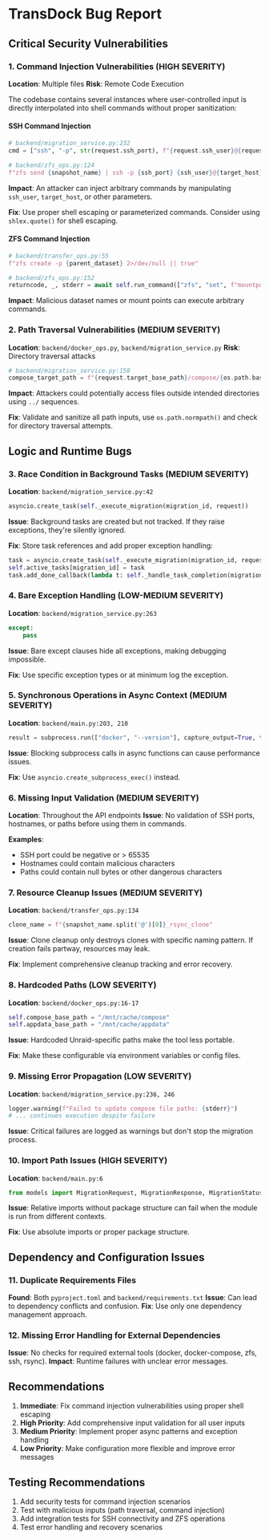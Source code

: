 # TransDock Bug Report

## Critical Security Vulnerabilities

### 1. Command Injection Vulnerabilities (HIGH SEVERITY)

**Location**: Multiple files
**Risk**: Remote Code Execution

The codebase contains several instances where user-controlled input is directly interpolated into shell commands without proper sanitization:

#### SSH Command Injection
```python
# backend/migration_service.py:232
cmd = ["ssh", "-p", str(request.ssh_port), f"{request.ssh_user}@{request.target_host}", update_cmd]

# backend/zfs_ops.py:124  
f"zfs send {snapshot_name} | ssh -p {ssh_port} {ssh_user}@{target_host} 'zfs receive {target_dataset}'"
```

**Impact**: An attacker can inject arbitrary commands by manipulating `ssh_user`, `target_host`, or other parameters.

**Fix**: Use proper shell escaping or parameterized commands. Consider using `shlex.quote()` for shell escaping.

#### ZFS Command Injection
```python
# backend/transfer_ops.py:55
f"zfs create -p {parent_dataset} 2>/dev/null || true"

# backend/zfs_ops.py:152
returncode, _, stderr = await self.run_command(["zfs", "set", f"mountpoint={mount_point}", clone_name])
```

**Impact**: Malicious dataset names or mount points can execute arbitrary commands.

### 2. Path Traversal Vulnerabilities (MEDIUM SEVERITY)

**Location**: `backend/docker_ops.py`, `backend/migration_service.py`
**Risk**: Directory traversal attacks

```python
# backend/migration_service.py:158
compose_target_path = f"{request.target_base_path}/compose/{os.path.basename(compose_dir)}"
```

**Impact**: Attackers could potentially access files outside intended directories using `../` sequences.

**Fix**: Validate and sanitize all path inputs, use `os.path.normpath()` and check for directory traversal attempts.

## Logic and Runtime Bugs

### 3. Race Condition in Background Tasks (MEDIUM SEVERITY)

**Location**: `backend/migration_service.py:42`
```python
asyncio.create_task(self._execute_migration(migration_id, request))
```

**Issue**: Background tasks are created but not tracked. If they raise exceptions, they're silently ignored.

**Fix**: Store task references and add proper exception handling:
```python
task = asyncio.create_task(self._execute_migration(migration_id, request))
self.active_tasks[migration_id] = task
task.add_done_callback(lambda t: self._handle_task_completion(migration_id, t))
```

### 4. Bare Exception Handling (LOW-MEDIUM SEVERITY)

**Location**: `backend/migration_service.py:263`
```python
except:
    pass
```

**Issue**: Bare except clauses hide all exceptions, making debugging impossible.

**Fix**: Use specific exception types or at minimum log the exception.

### 5. Synchronous Operations in Async Context (MEDIUM SEVERITY)

**Location**: `backend/main.py:203, 210`
```python
result = subprocess.run(["docker", "--version"], capture_output=True, text=True)
```

**Issue**: Blocking subprocess calls in async functions can cause performance issues.

**Fix**: Use `asyncio.create_subprocess_exec()` instead.

### 6. Missing Input Validation (MEDIUM SEVERITY)

**Location**: Throughout the API endpoints
**Issue**: No validation of SSH ports, hostnames, or paths before using them in commands.

**Examples**:
- SSH port could be negative or > 65535
- Hostnames could contain malicious characters
- Paths could contain null bytes or other dangerous characters

### 7. Resource Cleanup Issues (MEDIUM SEVERITY)

**Location**: `backend/transfer_ops.py:134`
```python
clone_name = f"{snapshot_name.split('@')[0]}_rsync_clone"
```

**Issue**: Clone cleanup only destroys clones with specific naming pattern. If creation fails partway, resources may leak.

**Fix**: Implement comprehensive cleanup tracking and error recovery.

### 8. Hardcoded Paths (LOW SEVERITY)

**Location**: `backend/docker_ops.py:16-17`
```python
self.compose_base_path = "/mnt/cache/compose"
self.appdata_base_path = "/mnt/cache/appdata"
```

**Issue**: Hardcoded Unraid-specific paths make the tool less portable.

**Fix**: Make these configurable via environment variables or config files.

### 9. Missing Error Propagation (LOW SEVERITY)

**Location**: `backend/migration_service.py:236, 246`
```python
logger.warning(f"Failed to update compose file paths: {stderr}")
# ... continues execution despite failure
```

**Issue**: Critical failures are logged as warnings but don't stop the migration process.

### 10. Import Path Issues (HIGH SEVERITY)

**Location**: `backend/main.py:6`
```python
from models import MigrationRequest, MigrationResponse, MigrationStatus
```

**Issue**: Relative imports without package structure can fail when the module is run from different contexts.

**Fix**: Use absolute imports or proper package structure.

## Dependency and Configuration Issues

### 11. Duplicate Requirements Files

**Found**: Both `pyproject.toml` and `backend/requirements.txt`
**Issue**: Can lead to dependency conflicts and confusion.
**Fix**: Use only one dependency management approach.

### 12. Missing Error Handling for External Dependencies

**Issue**: No checks for required external tools (docker, docker-compose, zfs, ssh, rsync).
**Impact**: Runtime failures with unclear error messages.

## Recommendations

1. **Immediate**: Fix command injection vulnerabilities using proper shell escaping
2. **High Priority**: Add comprehensive input validation for all user inputs
3. **Medium Priority**: Implement proper async patterns and exception handling
4. **Low Priority**: Make configuration more flexible and improve error messages

## Testing Recommendations

1. Add security tests for command injection scenarios
2. Test with malicious inputs (path traversal, command injection)
3. Add integration tests for SSH connectivity and ZFS operations
4. Test error handling and recovery scenarios